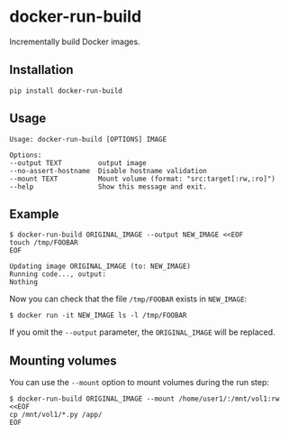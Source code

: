 # docker-run-build
Incrementally build Docker images.

## Installation

    pip install docker-run-build

## Usage

    Usage: docker-run-build [OPTIONS] IMAGE

    Options:
    --output TEXT         output image
    --no-assert-hostname  Disable hostname validation
    --mount TEXT          Mount volume (format: "src:target[:rw,:ro]")
    --help                Show this message and exit.

## Example

    $ docker-run-build ORIGINAL_IMAGE --output NEW_IMAGE <<EOF
    touch /tmp/FOOBAR
    EOF
    
    Updating image ORIGINAL_IMAGE (to: NEW_IMAGE)
    Running code..., output:
    Nothing
    
Now you can check that the file `/tmp/FOOBAR` exists in `NEW_IMAGE`:

    $ docker run -it NEW_IMAGE ls -l /tmp/FOOBAR

If you omit the `--output` parameter, the `ORIGINAL_IMAGE` will be replaced.

## Mounting volumes

You can use the `--mount` option to mount volumes during the run step:

    $ docker-run-build ORIGINAL_IMAGE --mount /home/user1/:/mnt/vol1:rw <<EOF
    cp /mnt/vol1/*.py /app/
    EOF
